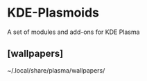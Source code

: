 # KDE-Plasmoids
A set of modules and add-ons for KDE Plasma

## [wallpapers]
~/.local/share/plasma/wallpapers/<module dir>